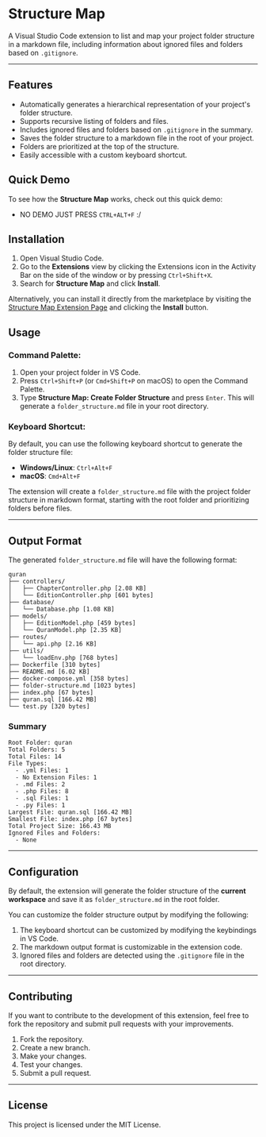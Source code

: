 # Structure Map

A Visual Studio Code extension to list and map your project folder structure in a markdown file, including information about ignored files and folders based on `.gitignore`.

---

## Features

- Automatically generates a hierarchical representation of your project's folder structure.
- Supports recursive listing of folders and files.
- Includes ignored files and folders based on `.gitignore` in the summary.
- Saves the folder structure to a markdown file in the root of your project.
- Folders are prioritized at the top of the structure.
- Easily accessible with a custom keyboard shortcut.

## Quick Demo  

To see how the **Structure Map** works, check out this quick demo:  

- NO DEMO JUST PRESS `CTRL+ALT+F` :/



## Installation

1. Open Visual Studio Code.
2. Go to the **Extensions** view by clicking the Extensions icon in the Activity Bar on the side of the window or by pressing `Ctrl+Shift+X`.
3. Search for **Structure Map** and click **Install**.

Alternatively, you can install it directly from the marketplace by visiting the [Structure Map Extension Page](https://marketplace.visualstudio.com/items?itemName=ashen-chathuranga.structure-map) and clicking the **Install** button.


## Usage

### Command Palette:

1. Open your project folder in VS Code.
2. Press `Ctrl+Shift+P` (or `Cmd+Shift+P` on macOS) to open the Command Palette.
3. Type **Structure Map: Create Folder Structure** and press `Enter`. This will generate a `folder_structure.md` file in your root directory.

### Keyboard Shortcut:

By default, you can use the following keyboard shortcut to generate the folder structure file:

- **Windows/Linux**: `Ctrl+Alt+F`
- **macOS**: `Cmd+Alt+F`

The extension will create a `folder_structure.md` file with the project folder structure in markdown format, starting with the root folder and prioritizing folders before files.

---

## Output Format

The generated `folder_structure.md` file will have the following format:

```plaintext
quran
├── controllers/
│   ├── ChapterController.php [2.08 KB]
│   └── EditionController.php [601 bytes]
├── database/
│   └── Database.php [1.08 KB]
├── models/
│   ├── EditionModel.php [459 bytes]
│   └── QuranModel.php [2.35 KB]
├── routes/
│   └── api.php [2.16 KB]
├── utils/
│   └── loadEnv.php [768 bytes]
├── Dockerfile [310 bytes]
├── README.md [6.02 KB]
├── docker-compose.yml [358 bytes]
├── folder-structure.md [1023 bytes]
├── index.php [67 bytes]
├── quran.sql [166.42 MB]
└── test.py [320 bytes]
```


### Summary

```plaintext
Root Folder: quran
Total Folders: 5
Total Files: 14
File Types:
  - .yml Files: 1
  - No Extension Files: 1
  - .md Files: 2
  - .php Files: 8
  - .sql Files: 1
  - .py Files: 1
Largest File: quran.sql [166.42 MB]
Smallest File: index.php [67 bytes]
Total Project Size: 166.43 MB
Ignored Files and Folders:
  - None
```

---

## Configuration

By default, the extension will generate the folder structure of the **current workspace** and save it as `folder_structure.md` in the root folder.

You can customize the folder structure output by modifying the following:

1. The keyboard shortcut can be customized by modifying the keybindings in VS Code.
2. The markdown output format is customizable in the extension code.
3. Ignored files and folders are detected using the `.gitignore` file in the root directory.

---

## Contributing

If you want to contribute to the development of this extension, feel free to fork the repository and submit pull requests with your improvements.

1. Fork the repository.
2. Create a new branch.
3. Make your changes.
4. Test your changes.
5. Submit a pull request.

---

## License

This project is licensed under the MIT License.
